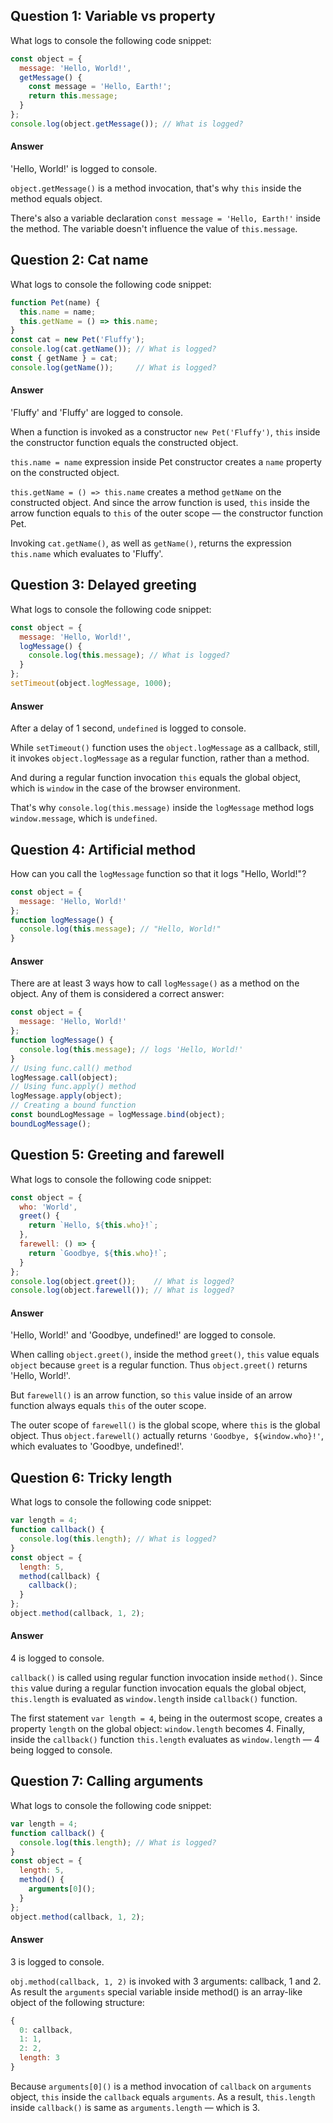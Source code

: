 ## Question 1: Variable vs property
What logs to console the following code snippet:
```javascript
const object = {
  message: 'Hello, World!',
  getMessage() {
    const message = 'Hello, Earth!';
    return this.message;
  }
};
console.log(object.getMessage()); // What is logged?
```

#### Answer
'Hello, World!' is logged to console.

`object.getMessage()` is a method invocation, that's why `this` inside the method equals object.

There's also a variable declaration `const message = 'Hello, Earth!'` inside the method. The variable doesn't influence the value of `this.message`.

## Question 2: Cat name
What logs to console the following code snippet:
```javascript
function Pet(name) {
  this.name = name;
  this.getName = () => this.name;
}
const cat = new Pet('Fluffy');
console.log(cat.getName()); // What is logged?
const { getName } = cat;
console.log(getName());     // What is logged?
```

#### Answer
'Fluffy' and 'Fluffy' are logged to console.

When a function is invoked as a constructor `new Pet('Fluffy')`, `this` inside the constructor function equals the constructed object.

`this.name = name` expression inside Pet constructor creates a `name` property on the constructed object.

`this.getName = () => this.name` creates a method `getName` on the constructed object. And since the arrow function is used, `this` inside the arrow function equals to `this` of the outer scope — the constructor function Pet.

Invoking `cat.getName()`, as well as `getName()`, returns the expression `this.name` which evaluates to 'Fluffy'.

## Question 3: Delayed greeting
What logs to console the following code snippet:
```javascript
const object = {
  message: 'Hello, World!',
  logMessage() {
    console.log(this.message); // What is logged?
  }
};
setTimeout(object.logMessage, 1000);
```

#### Answer
After a delay of 1 second, `undefined` is logged to console.

While `setTimeout()` function uses the `object.logMessage` as a callback, still, it invokes `object.logMessage` as a regular function, rather than a method.

And during a regular function invocation `this` equals the global object, which is `window` in the case of the browser environment.

That's why `console.log(this.message)` inside the `logMessage` method logs `window.message`, which is `undefined`.

## Question 4: Artificial method
How can you call the `logMessage` function so that it logs "Hello, World!"?
```javascript
const object = {
  message: 'Hello, World!'
};
function logMessage() {
  console.log(this.message); // "Hello, World!"
}
```

#### Answer
There are at least 3 ways how to call `logMessage()` as a method on the object. Any of them is considered a correct answer:
```javascript
const object = {
  message: 'Hello, World!'
};
function logMessage() {
  console.log(this.message); // logs 'Hello, World!'
}
// Using func.call() method
logMessage.call(object);
// Using func.apply() method
logMessage.apply(object);
// Creating a bound function
const boundLogMessage = logMessage.bind(object);
boundLogMessage();
```

## Question 5: Greeting and farewell
What logs to console the following code snippet:
```javascript
const object = {
  who: 'World',
  greet() {
    return `Hello, ${this.who}!`;
  },
  farewell: () => {
    return `Goodbye, ${this.who}!`;
  }
};
console.log(object.greet());    // What is logged?
console.log(object.farewell()); // What is logged?
```

#### Answer
'Hello, World!' and 'Goodbye, undefined!' are logged to console.

When calling `object.greet()`, inside the method `greet()`, `this` value equals `object` because `greet` is a regular function. Thus `object.greet()` returns 'Hello, World!'.

But `farewell()` is an arrow function, so `this` value inside of an arrow function always equals `this` of the outer scope.

The outer scope of `farewell()` is the global scope, where `this` is the global object. Thus `object.farewell()` actually returns `'Goodbye, ${window.who}!'`, which evaluates to 'Goodbye, undefined!'.

## Question 6: Tricky length
What logs to console the following code snippet:
```javascript
var length = 4;
function callback() {
  console.log(this.length); // What is logged?
}
const object = {
  length: 5,
  method(callback) {
    callback();
  }
};
object.method(callback, 1, 2);
```

#### Answer
4 is logged to console.

`callback()` is called using regular function invocation inside `method()`. Since `this` value during a regular function invocation equals the global object, `this.length` is evaluated as `window.length` inside `callback()` function.

The first statement `var length = 4`, being in the outermost scope, creates a property `length` on the global object: `window.length` becomes 4. Finally, inside the `callback()` function `this.length` evaluates as `window.length` — 4 being logged to console.

## Question 7: Calling arguments
What logs to console the following code snippet:
```javascript
var length = 4;
function callback() {
  console.log(this.length); // What is logged?
}
const object = {
  length: 5,
  method() {
    arguments[0]();
  }
};
object.method(callback, 1, 2);
```

#### Answer
3 is logged to console.

`obj.method(callback, 1, 2)` is invoked with 3 arguments: callback, 1 and 2. As result the `arguments` special variable inside method() is an array-like object of the following structure:
```javascript
{
  0: callback,
  1: 1, 
  2: 2, 
  length: 3 
}
```
Because `arguments[0]()` is a method invocation of `callback` on `arguments` object, `this` inside the `callback` equals `arguments`. As a result, `this.length` inside `callback()` is same as `arguments.length` — which is 3.